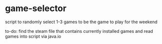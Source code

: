 # game-selector
script to randomly select 1-3 games to be the game to play for the weekend

to-do: find the steam file that contains currently installed games and read games into script via java.io
